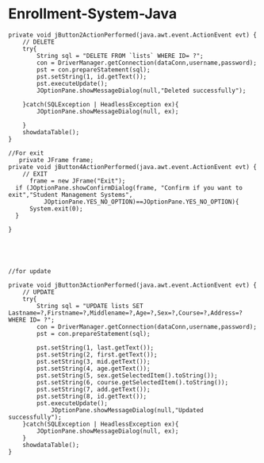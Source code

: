 # Enrollment-System-Java

    private void jButton2ActionPerformed(java.awt.event.ActionEvent evt) {                                         
        // DELETE
        try{
            String sql = "DELETE FROM `lists` WHERE ID= ?";
            con = DriverManager.getConnection(dataConn,username,password);
            pst = con.prepareStatement(sql);
            pst.setString(1, id.getText());
            pst.executeUpdate();
            JOptionPane.showMessageDialog(null,"Deleted successfully");
            
        }catch(SQLException | HeadlessException ex){
            JOptionPane.showMessageDialog(null, ex);
            
        }
        showdataTable();
    }      
    
    //For exit
       private JFrame frame;
    private void jButton4ActionPerformed(java.awt.event.ActionEvent evt) {                                         
        // EXIT
          frame = new JFrame("Exit");
      if (JOptionPane.showConfirmDialog(frame, "Confirm if you want to exit","Student Management Systems",
              JOptionPane.YES_NO_OPTION)==JOptionPane.YES_NO_OPTION){
          System.exit(0);
      }
        
    }          
    
    
    
    
    
    //for update
    
    private void jButton3ActionPerformed(java.awt.event.ActionEvent evt) {                                         
        // UPDATE
        try{
            String sql = "UPDATE lists SET Lastname=?,Firstname=?,Middlename=?,Age=?,Sex=?,Course=?,Address=? WHERE ID= ?";
            con = DriverManager.getConnection(dataConn,username,password);
            pst = con.prepareStatement(sql);
            
            pst.setString(1, last.getText());
            pst.setString(2, first.getText());
            pst.setString(3, mid.getText());
            pst.setString(4, age.getText());
            pst.setString(5, sex.getSelectedItem().toString());
            pst.setString(6, course.getSelectedItem().toString());
            pst.setString(7, add.getText());
            pst.setString(8, id.getText());
            pst.executeUpdate();
                JOptionPane.showMessageDialog(null,"Updated successfully");
        }catch(SQLException | HeadlessException ex){
            JOptionPane.showMessageDialog(null, ex);
        }
        showdataTable();
    }                                        
